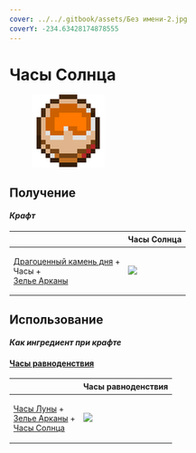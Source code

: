 ```yaml
---
cover: ../../.gitbook/assets/Без имени-2.jpg
coverY: -234.63428174878555
---
```


# Часы Солнца

<figure><img src="../../.gitbook/assets/mysterious_clock_128.png" alt=""><figcaption></figcaption></figure>

## Получение

#### _Крафт_

| ㅤ                                                                                                                           | Часы Солнца                                      |
| --------------------------------------------------------------------------------------------------------------------------- | ------------------------------------------------ |
| <p><a href="perk_gem_day.md">Драгоценный камень дня</a> +<br>Часы +<br><a href="weak_arcana_potion.md">Зелье Арканы</a></p> | ![](../../.gitbook/assets/mysterious\_clock.png) |

## Использование

#### _Как ингредиент при крафте_

#### [Часы равноденствия](equinox\_clock.md)

| ㅤ                                                                                                                                                     | Часы равноденствия                            |
| ----------------------------------------------------------------------------------------------------------------------------------------------------- | --------------------------------------------- |
| <p><a href="moon_clock.md">Часы Луны</a> +<br><a href="weak_arcana_potion.md">Зелье Арканы</a> +<br><a href="mysterious_clock.md">Часы Солнца</a></p> | ![](../../.gitbook/assets/equinox\_clock.png) |
